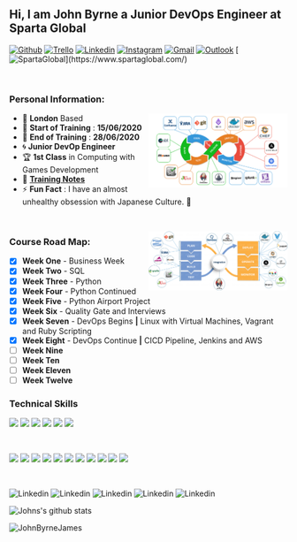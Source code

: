 <!-- Your title -->
## Hi, I am John Byrne a Junior DevOps Engineer at Sparta Global

<!-- Social Media / Contacts Badges -->

[![Github](https://img.shields.io/badge/-Github-000?style=flat&logo=Github&logoColor=white)](https://github.com/JohnByrneJames)
[![Trello](https://img.shields.io/badge/-Trello-026aa7?style=flat&logo=Trello&logoColor=white)](https://trello.com/b/eZdQiVQU/engineering-67)
[![Linkedin](https://img.shields.io/badge/-LinkedIn-blue?style=flat&logo=Linkedin&logoColor=white)](https://www.linkedin.com/in/john-byrne-b74214174/)
[![Instagram](https://img.shields.io/badge/-Instagram-E4405F?style=flat&labelColor=E4405F&logo=instagram&logoColor=white)](https://www.instagram.com/neardem/)
[![Gmail](https://img.shields.io/badge/-Gmail-c14438?style=flat&logo=Gmail&logoColor=white)](mailto:neardem1@gmail.com)
[![Outlook](https://img.shields.io/badge/-Outlook-0078D4?style=flat&logo=Microsoft-Outlook&logoColor=white)](mailto:jbyrne@spartaglobal.com)
[![SpartaGlobal](https://img.shields.io/badge/-SpartaGlobal-e33661?)](https://www.spartaglobal.com/)

&nbsp;

### **Personal Information:**

<!-- Any image aligned to the right. Beware the width -->
<img width="50%" align="right" alt="Github" src="Images/DevOps_tools.png" />

- :round_pushpin: **London** Based
- :date: **Start of Training** : **15/06/2020**
- :calendar: **End of Training** : **28/06/2020**
- :cyclone: **Junior DevOp Engineer**
- :trophy: **1st Class** in Computing with Games Development
- :notebook: [**Training Notes**](/Notes)
- :zap: **Fun Fact** : I have an almost unhealthy obsession with Japanese Culture. :japanese_castle:

<!-- Technical skills Here -->

&nbsp;

<!-- Any image aligned to the right. Beware the width -->
<img width="50%" align="right" alt="Github" src="Images/CICD_DevOps_Journey.png" />

### **Course Road Map:**
- [x] **Week One** - Business Week
- [x] **Week Two** - SQL
- [x] **Week Three** - Python
- [x] **Week Four** - Python Continued
- [x] **Week Five** - Python Airport Project
- [x] **Week Six** - Quality Gate and Interviews
- [x] **Week Seven** - DevOps Begins **|** Linux with Virtual Machines, Vagrant and Ruby Scripting
- [x] **Week Eight** - DevOps Continue **|** CICD Pipeline, Jenkins and AWS
- [ ] **Week Nine**
- [ ] **Week Ten**
- [ ] **Week Eleven**
- [ ] **Week Twelve**

### **Technical Skills**

<img src = "https://img.shields.io/badge/-HTML5-E34F26?style=flat&logo=html5&logoColor=white"> 
<img src = "https://img.shields.io/badge/-Bootstrap-563D7C?style=flat&logo=bootstrap&logoColor=white"> 
<img src = "https://img.shields.io/badge/-CSS3-1572B6?style=flat&logo=css3&logoColor=white">
<img src="https://img.shields.io/badge/-JavaScript-black?style=flat&logo=javascript&logoColor=eed718">
<img src="https://img.shields.io/badge/-PHP-5466b8?style=flat&logo=php&logoColor=white" >
<img src="https://img.shields.io/badge/-Flask-0d7963?style=flat&logo=flask&logoColor=white">

&nbsp;

<img src="https://img.shields.io/badge/-Python-3776AB?style=flat&logo=python&logoColor=yellow">
<img src = "https://img.shields.io/badge/-CSharp-1572B6?style=flat&logo=c%20sharp&logoColor=white">
<img src = "https://img.shields.io/badge/-MySQL-4479A1?style=flat&logo=MySQL&logoColor=white">
<img src = "https://img.shields.io/badge/-MicrosoftSQLServer-CC2927?style=flat&logo=Microsoft%20SQL%20Server&logoColor=white"> 
<img src = "https://img.shields.io/badge/-Vagrant-1563FF?style=flat&logo=Vagrant&logoColor=white">
<img src = "https://img.shields.io/badge/-Ruby-CC342D?style=flat&logo=Ruby&logoColor=white"> 
<img src = "https://img.shields.io/badge/-OracleVM-F80000?style=flat&logo=Oracle&logoColor=white"> 
<img src = "https://img.shields.io/badge/-Git-F05032?style=flat&logo=Git&logoColor=white">
<img src = "https://img.shields.io/badge/-Linux-FCC624?style=flat&logo=Linux&logoColor=black">
<img src = "https://img.shields.io/badge/-Jenkins-D24939?style=flat&logo=Jenkins&logoColor=white">
<img src = "https://img.shields.io/badge/-Amazon AWS-232F3E?style=flat&logo=Amazon%20AWS&logoColor=white">

&nbsp;

![Linkedin](https://img.shields.io/badge/-Microsoft%20Word-164ead?style=flat&logo=microsoft%20word)
![Linkedin](https://img.shields.io/badge/-Microsoft%20Excel-026f39?style=flat&logo=microsoft%20excel)
![Linkedin](https://img.shields.io/badge/-Microsoft%20PowerPoint-b9361a?style=flat&logo=microsoft%20powerpoint)
![Linkedin](https://img.shields.io/badge/-Microsoft%20Teams-6264A7?style=flat&logo=Microsoft%20Teams&logoColor=white)
![Linkedin](https://img.shields.io/badge/-Microsoft%20OneDrive-0078D4?style=flat&logo=Microsoft%20OneDrive&logoColor=white)


![Johns's github stats](https://github-readme-stats.vercel.app/api?username=JohnByrneJames&show_icons=true&hide_border=true)

<img src="https://komarev.com/ghpvc/?username=JohnByrneJames" alt="JohnByrneJames" />
